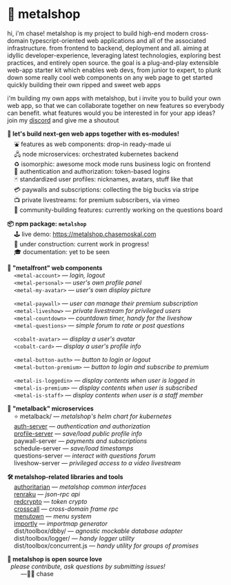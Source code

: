 
# 🤘 metalshop

hi, i'm chase! metalshop is my project to build high-end modern cross-domain typescript-oriented web applications and all of the associated infrastructure. from frontend to backend, deployment and all. aiming at idyllic developer-experience, leveraging latest technologies, exploring best practices, and entirely open source. the goal is a plug-and-play extensible web-app starter kit which enables web devs, from junior to expert, to plunk down some really cool web components on any web page to get started quickly building their own ripped and sweet web apps

i'm building my own apps with metalshop, but i invite you to build your own web app, so that we can collaborate together on new features so everybody can benefit. what features would you be interested in for your app ideas? join my [discord](https://discord.gg/YfmhMZU) and give me a shoutout

**🤖 let's build next-gen web apps together with es-modules!**  
&nbsp; &nbsp; ⛲ features as web components: drop-in ready-made ui  
&nbsp; &nbsp; 🖧 node microservices: orchestrated kubernetes backend  
&nbsp; &nbsp; ♻️ isomorphic: awesome mock mode runs business logic on frontend  
&nbsp; &nbsp; 🔐 authentication and authorization: token-based logins  
&nbsp; &nbsp; 🃏 standardized user profiles: nicknames, avatars, stuff like that  
&nbsp; &nbsp; 💳 paywalls and subscriptions: collecting the big bucks via stripe  
&nbsp; &nbsp; 📺 private livestreams: for premium subscribers, via vimeo  
&nbsp; &nbsp; 🎉 community-building features: currently working on the questions board  

**📦 npm package: `metalshop`**  
&nbsp; &nbsp; 🕹 live demo: https://metalshop.chasemoskal.com  
&nbsp; &nbsp; 🚧 under construction: current work in progress!  
&nbsp; &nbsp; 🎓 documentation: yet to be seen  

**🎁 "metalfront" web components**  
&nbsp; &nbsp; `<metal-account>` — *login, logout*  
&nbsp; &nbsp; `<metal-personal>` — *user's own profile panel*  
&nbsp; &nbsp; `<metal-my-avatar>` — *user's own display picture*  

&nbsp; &nbsp; `<metal-paywall>` — *user can manage their premium subscription*  
&nbsp; &nbsp; `<metal-liveshow>` — *private livestream for privileged users*  
&nbsp; &nbsp; `<metal-countdown>` — *countdown timer, handy for the liveshow*  
&nbsp; &nbsp; `<metal-questions>` — *simple forum to rate or post questions*  

&nbsp; &nbsp; `<cobalt-avatar>` — *display a user's avatar*  
&nbsp; &nbsp; `<cobalt-card>` — *display a user's profile info*  

&nbsp; &nbsp; `<metal-button-auth>` — *button to login or logout*  
&nbsp; &nbsp; `<metal-button-premium>` — *button to login and subscribe to premium*  

&nbsp; &nbsp; `<metal-is-loggedin>` — *display contents when user is logged in*  
&nbsp; &nbsp; `<metal-is-premium>` — *display contents when user is subscribed*  
&nbsp; &nbsp; `<metal-is-staff>` — *display contents when user is a staff member*  

**🐋 "metalback" microservices**  
&nbsp; &nbsp; ⭐ metalback/ — *metalshop's helm chart for kubernetes*  
&nbsp; &nbsp; [auth-server](https://github.com/chase-moskal/auth-server) — *authentication and authorization*  
&nbsp; &nbsp; [profile-server](https://github.com/chase-moskal/profile-server) — *save/load public profile info*  
&nbsp; &nbsp; paywall-server — *payments and subscriptions*  
&nbsp; &nbsp; schedule-server — *save/load timestamps*  
&nbsp; &nbsp; questions-server — *interact with questions forum*  
&nbsp; &nbsp; liveshow-server — *privileged access to a video livestream*  

**🛠️ metalshop-related libraries and tools**  
&nbsp; &nbsp; [authoritarian](https://github.com/chase-moskal/authoritarian) — *metalshop common interfaces*  
&nbsp; &nbsp; [renraku](https://github.com/chase-moskal/renraku) — *json-rpc api*  
&nbsp; &nbsp; [redcrypto](https://github.com/chase-moskal/redcrypto) — *token crypto*  
&nbsp; &nbsp; [crosscall](https://github.com/chase-moskal/crosscall) — *cross-domain frame rpc*  
&nbsp; &nbsp; [menutown](https://github.com/chase-moskal/menutown) — *menu system*  
&nbsp; &nbsp; [importly](https://github.com/chase-moskal/importly) — *importmap generator*  
&nbsp; &nbsp; dist/toolbox/dbby/ — *agnostic mockable database adapter*  
&nbsp; &nbsp; dist/toolbox/logger/ — *handy logger utility*  
&nbsp; &nbsp; dist/toolbox/concurrent.js — *handy utility for groups of promises*  

**💐 metalshop is open source love**  
&nbsp; *please contribute, ask questions by submitting issues!*  
&nbsp; &nbsp; &nbsp; &nbsp; —👋😎 chase  
